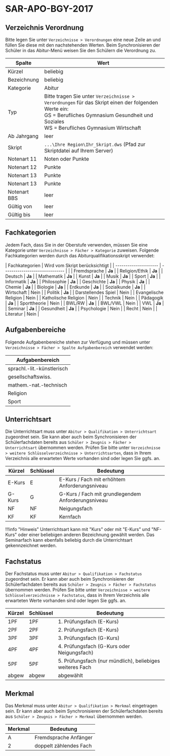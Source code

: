 # SAR-APO-BGY-2017

## Verzeichnis Verordnung

Bitte legen Sie unter ```Verzeichnisse > Verordnungen``` eine neue Zeile an und füllen Sie diese mit den nachstehenden Werten. Beim Synchronisieren der Schüler in das Abitur-Menü weisen Sie den Schülern die Verordnung zu.

| Spalte       | Wert                                                                                                                                                                                                    |
| ------------ | ------------------------------------------------------------------------------------------------------------------------------------------------------------------------------------------------------- |
| Kürzel       | beliebig                                                                                                                                                                                                |
| Bezeichnung  | beliebig                                                                                                                                                                                                |
| Kategorie    | Abitur                                                                                                                                                                                                  |
| Typ          | Bitte tragen Sie unter ```Verzeichnisse > Verordnungen``` für das Skript einen der folgenden Werte ein:<br>GS = Berufliches Gymnasium Gesundheit und Soziales <br>WS = Berufliches Gymnasium Wirtschaft |
| Ab Jahrgang  | leer                                                                                                                                                                                                    |
| Skript       | ```...\Ihre Region\Ihr_Skript.dws``` (Pfad zur Skriptdatei auf Ihrem Server)                                                                                                                            |
| Notenart 11  | Noten oder Punkte                                                                                                                                                                                       |
| Notenart 12  | Punkte                                                                                                                                                                                                  |
| Notenart 13  | Punkte                                                                                                                                                                                                  |
| Notenart 13  | Punkte                                                                                                                                                                                                  |
| Notenart BBS | leer                                                                                                                                                                                                    |
| Gültig von   | leer                                                                                                                                                                                                    |
| Gültig bis   | leer                                                                                                                                                                                                    |

## Fachkategorien

Jedem Fach, dass Sie in der Oberstufe verwenden, müssen Sie eine Kategorie unter ```Verzeichnisse > Fächer > Kategorie``` zuweisen.
Folgende Fachkategorien werden durch das Abiturqualifikationsskript verwendet:

| Fachkategorien        | Wird vom Skript berücksichtigt |
| --------------------- | ------------------------------ |  |
| Fremdsprache          | **Ja**                         |
| Religion/Ethik        | **Ja**                         |
| Deutsch               | **Ja**                         |
| Mathematik            | **Ja**                         |
| Kunst                 | **Ja**                         |
| Musik                 | **Ja**                         |
| Sport                 | **Ja**                         |
| Informatik            | **Ja**                         |
| Philosophie           | **Ja**                         |
| Geschichte            | **Ja**                         |
| Physik                | **Ja**                         |
| Chemie                | **Ja**                         |
| Biologie              | **Ja**                         |
| Erdkunde              | **Ja**                         |
| Sozialkunde           | **Ja**                         |
| Wirtschaft            | Nein                           |
| Politik               | **Ja**                         |
| Darstellendes Spiel   | Nein                           |
| Evangelische Religion | Nein                           |
| Katholische Religion  | Nein                           |
| Technik               | Nein                           |
| Pädagogik             | **Ja**                         |
| Sporttheorie          | Nein                           |
| BWL/RW                | **Ja**                         |
| BWL/VWL               | Nein                           |
| VWL                   | **Ja**                         |
| Seminar               | **Ja**                         |
| Gesundheit            | **Ja**                         |
| Psychologie           | Nein                           |
| Recht                 | Nein                           |
| Literatur             | Nein                           |

## Aufgabenbereiche

Folgende Aufgabenbereiche stehen zur Verfügung und müssen unter ```Verzeichnisse > Fächer > Spalte Aufgabenbereich``` verwendet werden:

|Aufgabenbereich|
|--|
|sprachl.-lit.-künstlerisch|
|gesellschaftswiss.|
|mathem.-nat.-technisch|
|Religion|
|Sport|

## Unterrichtsart

Die Unterrichtsart muss unter ```Abitur > Qualifikation > Unterrichtsart``` zugeordnet sein. Sie kann aber auch beim Synchronisieren der Schülerfachdaten bereits aus ```Schüler > Zeugnis > Fächer > Unterrichtsart``` übernommen werden. 
Prüfen Sie bitte unter ```Verzeichnisse > weitere Schlüsselverzeichnisse > Unterrichtsarten```,  dass in Ihrem Verzeichnis alle erwarteten Werte vorhanden sind oder legen Sie ggfs. an.

| Kürzel | Schlüssel | Bedeutung                                          |
| ------ | --------- | -------------------------------------------------- |
| E-Kurs | E         | E-Kurs / Fach mit erhöhtem Anforderungsniveau      |
| G-Kurs | G         | G-Kurs / Fach mit grundlegendem Anforderungsniveau |
| NF     | NF        | Neigungsfach                                       |
| KF     | KF        | Kernfach                                           |

!!!info "Hinweis"
    Unterrichtsart kann mit "Kurs" oder mit "E-Kurs" und "NF-Kurs" oder einer beliebigen anderen Bezeichnung gewählt werden. Das Seminarfach kann ebenfalls beliebig durch die Unterrichtsart gekennzeichnet werden.

## Fachstatus

Der Fachstatus muss unter ```Abitur > Qualifikation > Fachstatus``` zugeordnet sein. Er kann aber auch beim Synchronisieren der Schülerfachdaten bereits aus ```Schüler > Zeugnis > Fächer > Fachstatus``` übernommen werden. 
Prüfen Sie bitte unter ```Verzeichnisse > weitere Schlüsselverzeichnisse > Fachstatus```,  dass in Ihrem Verzeichnis alle erwarteten Werte vorhanden sind oder legen Sie ggfs. an.

| Kürzel | Schlüssel | Bedeutung                                                |
| ------ | --------- | -------------------------------------------------------- |
| 1PF    | 1PF       | 1. Prüfungsfach (E-Kurs)                                 |
| 2PF    | 2PF       | 2. Prüfungsfach (E-Kurs)                                 |
| 3PF    | 3PF       | 3. Prüfungsfach (G-Kurs)                                 |
| 4PF    | 4PF       | 4. Prüfungsfach (G-Kurs oder Neigungsfach)               |
| 5PF    | 5PF       | 5. Prüfungsfach (nur mündlich), beliebiges weiteres Fach |
| abgew  | abgew     | abgewählt                                                |

## Merkmal

Das Merkmal muss unter ```Abitur > Qualifikation > Merkmal``` eingetragen sein. Er kann aber auch beim Synchronisieren der Schülerfachdaten bereits aus ```Schüler > Zeugnis > Fächer > Merkmal``` übernommen werden. 

| Merkmal | Bedeutung              |
| ------- | ---------------------- |
| A       | Fremdsprache Anfänger  |
| 2       | doppelt zählendes Fach |
